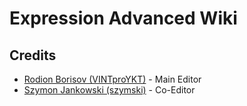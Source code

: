# Expression Advanced Wiki

## Credits

* [Rodion Borisov (VINTproYKT)](https://github.com/VINTproYKT) - Main Editor
* [Szymon Jankowski (szymski)](https://github.com/szymski) - Co-Editor
